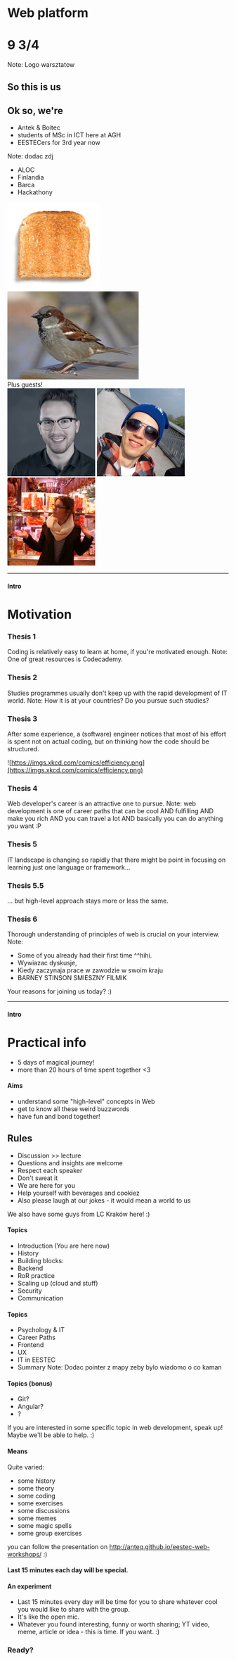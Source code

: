 <!-- .slide: data-background-image="https://s-media-cache-ak0.pinimg.com/originals/2f/ae/e1/2faee1afb1444950f14b8feea47620ff.jpg" -->
# Web platform 
# 9 3/4
Note:
Logo warsztatow

<!-- .slide: data-background-image="md/1-intro_img/Scared_Harry&Ron.gif" -->
## So this is us

## Ok so, we're
- Antek & Boitec <!-- .element: class="fragment" data-fragment-index="1" -->
- students of MSc in ICT here at AGH <!-- .element: class="fragment" data-fragment-index="2" -->
- EESTECers for 3rd year now <!-- .element: class="fragment" data-fragment-index="3" -->

<!-- .slide: data-background-image="img/kyn.jpg" -->

<!-- .slide: data-background-image="img/fin.jpg" -->

<!-- .slide: data-background-image="img/hacks.jpg" -->
Note:
dodac zdj
- ALOC
- Finlandia
- Barca
- Hackathony

<img src="img/grzanka.jpg" height="200px"></img> <img src="img/wrobel.jpg" height="200px"></img> <br />
<span class="fragment" data-fragment-index="1">Plus guests!</span> <br />
<img src="img/amozemanaimieprzemek.jpg" height="200px" class="fragment" data-fragment-index="2"></img>
<img src="img/marek.jpg" height="200px" class="fragment" data-fragment-index="3"></img>
<img src="img/katron.jpg" height="200px" class="fragment" data-fragment-index="4"></img>

---

#### Intro
# Motivation

<!-- .slide: data-background-image="http://www.craveonline.com/images/stories/2011/Film/The%20Series%20Project/Harry%20Potter/Harry_Potter_1_Ron_and_Hermione.jpg" -->
### Thesis 1
Coding is relatively easy to learn at home, if you're motivated enough.
Note:
One of great resources is Codecademy.

<!-- .slide: data-background-image="http://agnieszkakochan.pl/wp-content/uploads/2016/05/hogwart.jpg" -->
### Thesis 2
Studies programmes usually don't keep up with the rapid development of IT world.
Note:
How it is at your countries? Do you pursue such studies?

<!-- .slide: data-background-image="http://vignette1.wikia.nocookie.net/harrypotter/images/b/b3/Library2.JPG" -->
### Thesis 3
After some experience, a (software) engineer notices that most of his effort is spent not on actual coding, but on thinking how the code should be structured.

![https://imgs.xkcd.com/comics/efficiency.png](https://imgs.xkcd.com/comics/efficiency.png)

<!-- .slide: data-background-image="https://assets.entrepreneur.com/content/3x2/1300/20160618102315-Travelentrepreneurs.jpeg" -->
### Thesis 4
Web developer's career is an attractive one to pursue.
Note:
web development is one of career paths that can be cool AND fulfilling AND make you rich AND you can travel a lot AND basically you can do anything you want :P

<!-- .slide: data-background-image="http://vignette1.wikia.nocookie.net/harrypotter/images/8/89/7-potters.jpg" -->
### Thesis 5
IT landscape is changing so rapidly that there might be point in focusing on learning just one language or framework...

<!-- .slide: data-background-image="http://www.opydo.pl/wp-content/uploads/2016/09/hp.jpg" -->
### Thesis 5.5
... but high-level approach stays more or less the same.

<!-- .slide: data-background-image="http://www.b2technews.com/uploads/7/0/9/2/7092377/1849999_orig.jpeg" -->
### Thesis 6
Thorough understanding of principles of web is crucial on your interview.
Note:
- Some of you already had their first time ^^hihi. 
- Wywiazac dyskusje, 
- Kiedy zaczynaja prace w zawodzie w swoim kraju 
- BARNEY STINSON SMIESZNY FILMIK

<!-- .slide: data-background-image="http://cdn2.crushable.com/wp-content/uploads/2014/06/Harry-Potter-who-are-you.gif" -->
Your reasons for joining us today? :)

---

#### Intro
# Practical info

- 5 days of magical journey!
- more than 20 hours of time spent together <3

#### Aims
- understand some "high-level" concepts in Web
- get to know all these weird buzzwords
- have fun and bond together!

## Rules
- Discussion >> lecture <!-- .element: class="fragment" data-fragment-index="1" -->
- Questions and insights are welcome <!-- .element: class="fragment" data-fragment-index="2" -->
- Respect each speaker <!-- .element: class="fragment" data-fragment-index="3" -->
- Don't sweat it <!-- .element: class="fragment" data-fragment-index="4" -->
- We are here for you <!-- .element: class="fragment" data-fragment-index="5" -->
- Help yourself with beverages and cookiez  <!-- .element: class="fragment" data-fragment-index="6" -->
- Also please laugh at our jokes - it would mean a world to us <!-- .element: class="fragment" data-fragment-index="7" -->

We also have some guys from LC Kraków here! :)

#### Topics
- Introduction (You are here now) <!-- .element: class="fragment" data-fragment-index="1" -->
- History <!-- .element: class="fragment" data-fragment-index="1" -->
- Building blocks: <!-- .element: class="fragment" data-fragment-index="1" -->
- Backend <!-- .element: class="fragment" data-fragment-index="1" -->
- RoR practice <!-- .element: class="fragment" data-fragment-index="1" -->
- Scaling up (cloud and stuff) <!-- .element: class="fragment" data-fragment-index="2" -->
- Security <!-- .element: class="fragment" data-fragment-index="2" -->
- Communication <!-- .element: class="fragment" data-fragment-index="2" -->

#### Topics
- Psychology & IT <!-- .element: class="fragment" data-fragment-index="3" -->
- Career Paths <!-- .element: class="fragment" data-fragment-index="3" -->
- Frontend <!-- .element: class="fragment" data-fragment-index="4" -->
- UX <!-- .element: class="fragment" data-fragment-index="4" -->
- IT in EESTEC <!-- .element: class="fragment" data-fragment-index="5" -->
- Summary <!-- .element: class="fragment" data-fragment-index="5" -->
Note:
Dodac pointer z mapy zeby bylo wiadomo o co kaman

#### Topics (bonus)
- Git?
- Angular?
- ?

If you are interested in some specific topic in web development, speak up! Maybe we'll be able to help. :)

#### Means
Quite varied:
- some history <!-- .element: class="fragment" data-fragment-index="1" -->
- some theory <!-- .element: class="fragment" data-fragment-index="3" -->
- some coding <!-- .element: class="fragment" data-fragment-index="5" -->
- some exercises <!-- .element: class="fragment" data-fragment-index="2" -->
- some discussions <!-- .element: class="fragment" data-fragment-index="8" -->
- some memes <!-- .element: class="fragment" data-fragment-index="4" -->
- some magic spells <!-- .element: class="fragment" data-fragment-index="6" -->
- some group exercises <!-- .element: class="fragment" data-fragment-index="9" -->

you can follow the presentation on http://anteq.github.io/eestec-web-workshops/ :)	

<!-- .slide: data-background-image="http://media.tumblr.com/efd74276c0788306716fc5d7fb85de31/tumblr_inline_mt2mz1cIFS1ryc2v5.gif" -->
#### Last 15 minutes each day will be special.

#### An experiment
- Last 15 minutes every day will be time for you to share whatever cool you would like to share with the group. <!-- .element: class="fragment" data-fragment-index="1" -->
- It's like the open mic. <!-- .element: class="fragment" data-fragment-index="2" -->
- Whatever you found interesting, funny or worth sharing; YT video, meme, article or idea - this is time. If you want. :) <!-- .element: class="fragment" data-fragment-index="3" -->

### Ready?